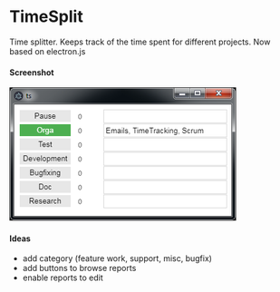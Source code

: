 TimeSplit
=========

Time splitter. Keeps track of the time spent for different projects.
Now based on electron.js

#### Screenshot ####

![Screenshot](./screenshot.png "Screenshot")

#### Ideas ####

 - add category (feature work, support, misc, bugfix)
 - add buttons to browse reports
 - enable reports to edit